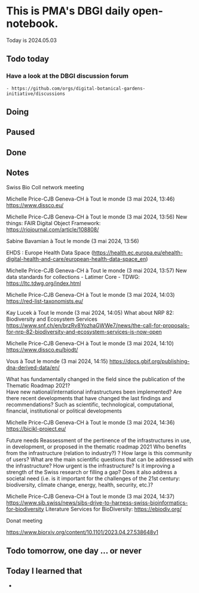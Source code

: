 

# This is PMA's DBGI daily open-notebook.

Today is 2024.05.03

## Todo today

### Have a look at the DBGI discussion forum
    - https://github.com/orgs/digital-botanical-gardens-initiative/discussions
###
###

## Doing

## Paused

## Done

## Notes

Swiss Bio Coll network meeting



Michelle Price-CJB Geneva-CH à Tout le monde (3 mai 2024, 13:46)
https://www.dissco.eu/
 
Michelle Price-CJB Geneva-CH à Tout le monde (3 mai 2024, 13:56)
New things: FAIR Digital Object Framework: https://riojournal.com/article/108808/
 
Sabine Bavamian à Tout le monde (3 mai 2024, 13:56)

EHDS : Europe Health Data Space (https://health.ec.europa.eu/ehealth-digital-health-and-care/european-health-data-space_en)
 
Michelle Price-CJB Geneva-CH à Tout le monde (3 mai 2024, 13:57)
New data standards for collections - Latimer Core - TDWG: https://ltc.tdwg.org/index.html
 
Michelle Price-CJB Geneva-CH à Tout le monde (3 mai 2024, 14:03)
https://red-list-taxonomists.eu/
 
Kay Lucek à Tout le monde (3 mai 2024, 14:05)
What about NRP 82: Biodiversity and Ecosystem Services
 https://www.snf.ch/en/brzRv8YozhaGWWe7/news/the-call-for-proposals-for-nrp-82-biodiversity-and-ecosystem-services-is-now-open
 
Michelle Price-CJB Geneva-CH à Tout le monde (3 mai 2024, 14:10)
https://www.dissco.eu/biodt/
 
Vous à Tout le monde (3 mai 2024, 14:15)
https://docs.gbif.org/publishing-dna-derived-data/en/





What has fundamentally changed in the field since the publication of the Thematic Roadmap 2021?  
Have new national/international infrastructures been implemented? 
Are there recent developments that have changed the last findings and recommendations? Such as scientific, technological, computational, financial, institutional or political developments
 
Michelle Price-CJB Geneva-CH à Tout le monde (3 mai 2024, 14:36)
https://bicikl-project.eu/


Future needs
Reassessment of the pertinence of the infrastructures in use, in development, or proposed in the thematic roadmap 2021
Who benefits from the infrastructure (relation to industry?) ? How large is this community of users? 
What are the main scientific questions that can be addressed with the infrastructure? How urgent is the infrastructure? 
Is it improving a strength of the Swiss research or filling a gap? 
Does it also address a societal need (i.e. is it important for the challenges of the 21st century: biodiversity, climate change, energy, health, security, etc.)?


Michelle Price-CJB Geneva-CH à Tout le monde (3 mai 2024, 14:37)
https://www.sib.swiss/news/sibs-drive-to-harness-swiss-bioinformatics-for-biodiversity
Literature Services for BioDiversity: https://ebiodiv.org/


Donat 
meeting


https://www.biorxiv.org/content/10.1101/2023.04.27.538648v1






## Todo tomorrow, one day ... or never

###
###
###


## Today I learned that

-